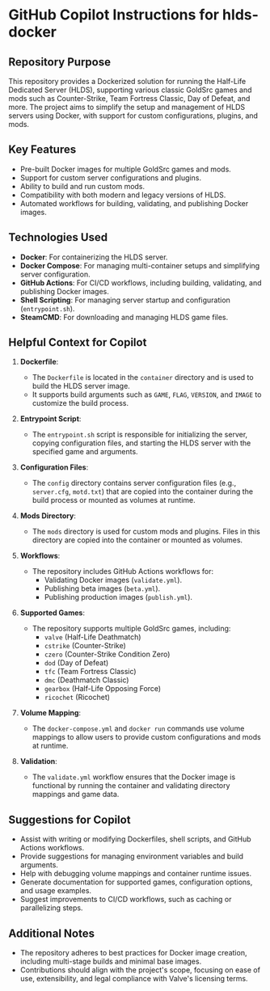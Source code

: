 # GitHub Copilot Instructions for hlds-docker

## Repository Purpose

This repository provides a Dockerized solution for running the Half-Life Dedicated Server (HLDS), supporting various classic GoldSrc games and mods such as Counter-Strike, Team Fortress Classic, Day of Defeat, and more. The project aims to simplify the setup and management of HLDS servers using Docker, with support for custom configurations, plugins, and mods.

## Key Features

- Pre-built Docker images for multiple GoldSrc games and mods.
- Support for custom server configurations and plugins.
- Ability to build and run custom mods.
- Compatibility with both modern and legacy versions of HLDS.
- Automated workflows for building, validating, and publishing Docker images.

## Technologies Used

- **Docker**: For containerizing the HLDS server.
- **Docker Compose**: For managing multi-container setups and simplifying server configuration.
- **GitHub Actions**: For CI/CD workflows, including building, validating, and publishing Docker images.
- **Shell Scripting**: For managing server startup and configuration (`entrypoint.sh`).
- **SteamCMD**: For downloading and managing HLDS game files.

## Helpful Context for Copilot

1. **Dockerfile**:

   - The `Dockerfile` is located in the `container` directory and is used to build the HLDS server image.
   - It supports build arguments such as `GAME`, `FLAG`, `VERSION`, and `IMAGE` to customize the build process.

2. **Entrypoint Script**:

   - The `entrypoint.sh` script is responsible for initializing the server, copying configuration files, and starting the HLDS server with the specified game and arguments.

3. **Configuration Files**:

   - The `config` directory contains server configuration files (e.g., `server.cfg`, `motd.txt`) that are copied into the container during the build process or mounted as volumes at runtime.

4. **Mods Directory**:

   - The `mods` directory is used for custom mods and plugins. Files in this directory are copied into the container or mounted as volumes.

5. **Workflows**:

   - The repository includes GitHub Actions workflows for:
     - Validating Docker images (`validate.yml`).
     - Publishing beta images (`beta.yml`).
     - Publishing production images (`publish.yml`).

6. **Supported Games**:

   - The repository supports multiple GoldSrc games, including:
     - `valve` (Half-Life Deathmatch)
     - `cstrike` (Counter-Strike)
     - `czero` (Counter-Strike Condition Zero)
     - `dod` (Day of Defeat)
     - `tfc` (Team Fortress Classic)
     - `dmc` (Deathmatch Classic)
     - `gearbox` (Half-Life Opposing Force)
     - `ricochet` (Ricochet)

7. **Volume Mapping**:

   - The `docker-compose.yml` and `docker run` commands use volume mappings to allow users to provide custom configurations and mods at runtime.

8. **Validation**:
   - The `validate.yml` workflow ensures that the Docker image is functional by running the container and validating directory mappings and game data.

## Suggestions for Copilot

- Assist with writing or modifying Dockerfiles, shell scripts, and GitHub Actions workflows.
- Provide suggestions for managing environment variables and build arguments.
- Help with debugging volume mappings and container runtime issues.
- Generate documentation for supported games, configuration options, and usage examples.
- Suggest improvements to CI/CD workflows, such as caching or parallelizing steps.

## Additional Notes

- The repository adheres to best practices for Docker image creation, including multi-stage builds and minimal base images.
- Contributions should align with the project's scope, focusing on ease of use, extensibility, and legal compliance with Valve's licensing terms.
